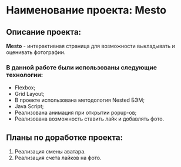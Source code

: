 # Наименование проекта: Mesto
[Ссылка на проект на GitHub Pages]: https://AleksandraPatunina.github.io/mesto/index.html

## Описание проекта:
**Mesto** - интерактивная страница для возможности выкладывать и оценивать фотографии.

### В данной работе были использованы следующие технологии:
* Flexbox;
* Grid Layout;
* В проекте использована методология Nested БЭМ;
* Java Script;
* Реализована анимация при открытии popup-ов;
* Реализована возможность ставить лайк и добавлять фото.

## Планы по доработке проекта:
1. Реализация смены аватара.
2. Реализация счета лайков на фото.